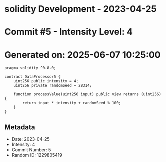 ﻿# solidity Development - 2023-04-25
# Commit #5 - Intensity Level: 4
# Generated on: 2025-06-07 10:25:00
```solidity
pragma solidity ^0.8.0;

contract DataProcessor5 {
    uint256 public intensity = 4;
    uint256 private randomSeed = 28314;

    function processValue(uint256 input) public view returns (uint256) {
        return input * intensity + randomSeed % 100;
    }
}
```
## Metadata
- Date: 2023-04-25
- Intensity: 4
- Commit Number: 5
- Random ID: 1229805419
